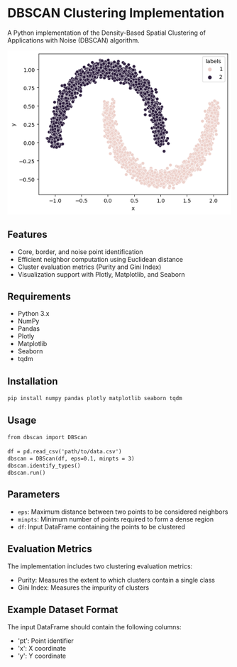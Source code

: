 # DBSCAN Clustering Implementation

A Python implementation of the Density-Based Spatial Clustering of Applications with Noise (DBSCAN) algorithm.

![DBScan Image](DBScan_Moons.png)

## Features

- Core, border, and noise point identification
- Efficient neighbor computation using Euclidean distance
- Cluster evaluation metrics (Purity and Gini Index)
- Visualization support with Plotly, Matplotlib, and Seaborn

## Requirements

- Python 3.x
- NumPy
- Pandas
- Plotly
- Matplotlib
- Seaborn
- tqdm

## Installation

```{python}
pip install numpy pandas plotly matplotlib seaborn tqdm
```


## Usage

```{python}
from dbscan import DBScan

df = pd.read_csv('path/to/data.csv')
dbscan = DBScan(df, eps=0.1, minpts = 3)
dbscan.identify_types()
dbscan.run()
```


## Parameters

- `eps`: Maximum distance between two points to be considered neighbors
- `minpts`: Minimum number of points required to form a dense region
- `df`: Input DataFrame containing the points to be clustered

## Evaluation Metrics

The implementation includes two clustering evaluation metrics:
- Purity: Measures the extent to which clusters contain a single class
- Gini Index: Measures the impurity of clusters

## Example Dataset Format

The input DataFrame should contain the following columns:
- 'pt': Point identifier
- 'x': X coordinate
- 'y': Y coordinate
